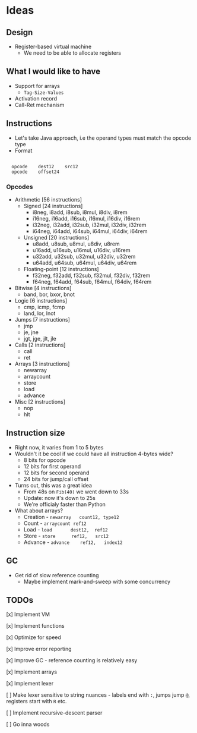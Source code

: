 # Ideas

## Design

- Register-based virtual machine
  - We need to be able to allocate registers

## What I would like to have

- Support for arrays
  - `Tag-Size-Values`
- Activation record
- Call-Ret mechanism

## Instructions

- Let's take Java approach, i.e the operand types must match the
  opcode type 
- Format
```

  opcode    dest12    src12
  opcode    offset24

```

### Opcodes

- Arithmetic [56 instructions]
  - Signed [24 instructions]
    - i8neg,  i8add,  i8sub,  i8mul,  i8div,  i8rem
    - i16neg, i16add, i16sub, i16mul, i16div, i16rem
    - i32neg, i32add, i32sub, i32mul, i32div, i32rem
    - i64neg, i64add, i64sub, i64mul, i64div, i64rem
  - Unsigned [20 instructions]
    - u8add,  u8sub,  u8mul,  u8div,  u8rem
    - u16add, u16sub, u16mul, u16div, u16rem
    - u32add, u32sub, u32mul, u32div, u32rem
    - u64add, u64sub, u64mul, u64div, u64rem
  - Floating-point [12 instructions]
    - f32neg, f32add, f32sub, f32mul, f32div, f32rem
    - f64neg, f64add, f64sub, f64mul, f64div, f64rem
- Bitwise [4 instructions]
  - band, bor, bxor, bnot
- Logic [6 instructions]
  - cmp, icmp, fcmp
  - land, lor, lnot
- Jumps [7 instructions]
  - jmp
  - je, jne
  - jgt, jge, jlt, jle
- Calls [2 instructions]
  - call
  - ret
- Arrays [3 instructions]
  - newarray
  - arraycount
  - store
  - load
  - advance
- Misc [2 instructions]
  - nop
  - hlt

## Instruction size

- Right now, it varies from 1 to 5 bytes
- Wouldn't it be cool if we could have all instruction 4-bytes wide?
  - 8 bits for opcode
  - 12 bits for first operand
  - 12 bits for second operand
  - 24 bits for jump/call offset
- Turns out, this was a great idea
  - From 48s on `Fib(40)` we went down to 33s
  - Update: now it's down to 25s
  - We're officialy faster than Python
- What about arrays?
  - Creation - `newarray   count12, type12`
  - Count    - `arraycount ref12`
  - Load     - `load       dest12,  ref12`
  - Store    - `store      ref12,   src12`
  - Advance  - `advance    ref12,   index12`

## GC

- Get rid of slow reference counting
  - Maybe implement mark-and-sweep with some concurrency

## TODOs

[x] Implement VM

[x] Implement functions

[x] Optimize for speed

[x] Improve error reporting

[x] Improve GC - reference counting is relatively easy

[x] Implement arrays

[x] Implement lexer

[ ] Make lexer sensitive to string nuances - labels end with `:`, jumps jump `@`, registers start with `R` etc.

[ ] Implement recursive-descent parser

[ ] Go inna woods